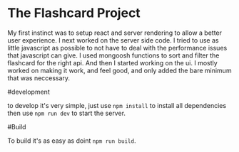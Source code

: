 # The Flashcard Project

My first instinct was to setup react and server rendering to allow a better user experience. I next worked on the server side code. I tried to use as little javascript as possible to not have to deal with the performance issues that javascript can give. I used mongoosh functions to sort and filter the flashcard for the right api. And then I started working on the ui. I mostly worked on making it work, and feel good, and only added the bare minimum that was neccessary.

#development

to develop it's very simple, just use `npm install` to install all dependencies then use `npm run dev` to start the server. 

#Build

To build it's as easy as doint `npm run build`.

